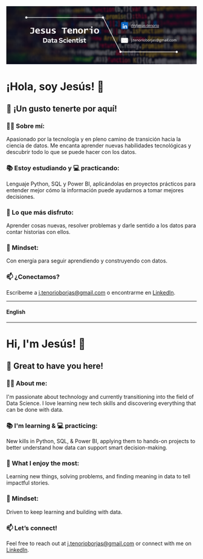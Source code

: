 <div id="header" align="center">
  <img decoding="async" src="https://github.com/JesusTenorio04/JesusTenorio04/blob/main/GitHub%20DS%20Banner.png" width="800"/>
</div>


# ¡Hola, soy Jesús! 👋
## 🚀 ¡Un gusto tenerte por aquí!

### 👨‍💻 Sobre mí:
Apasionado por la tecnología y en pleno camino de transición hacia la ciencia de datos. Me encanta aprender nuevas habilidades tecnológicas y descubrir todo lo que se puede hacer con los datos.

### 📚 Estoy estudiando y 💻 practicando:
Lenguaje  Python, SQL y Power BI, aplicándolas en proyectos prácticos para entender mejor cómo la información puede ayudarnos a tomar mejores decisiones.

### 🧠 Lo que más disfruto:
Aprender cosas nuevas, resolver problemas y darle sentido a los datos para contar historias con ellos.

### 💭 Mindset:
Con energía para seguir aprendiendo y construyendo con datos.

### 📫 ¿Conectamos?
Escribeme a j.tenorioborjas@gmail.com o encontrarme en [LinkedIn](https://www.linkedin.com/in/jesus-tenorio/).

***
#### English
***

# Hi, I'm Jesús! 👋
## 🚀 Great to have you here!

### 👨‍💻 About me:
I'm passionate about technology and currently transitioning into the field of Data Science. I love learning new tech skills and discovering everything that can be done with data.

### 📚 I'm learning & 💻 practicing:
New kills in Python, SQL, & Power BI, applying them to hands-on projects to better understand how data can support smart decision-making.

### 🧠 What I enjoy the most:
Learning new things, solving problems, and finding meaning in data to tell impactful stories.

### 💭 Mindset:
Driven to keep learning and building with data.

### 📫 Let’s connect!
Feel free to reach out at j.tenorioborjas@gmail.com or connect with me on [LinkedIn](https://www.linkedin.com/in/jesus-tenorio/).

